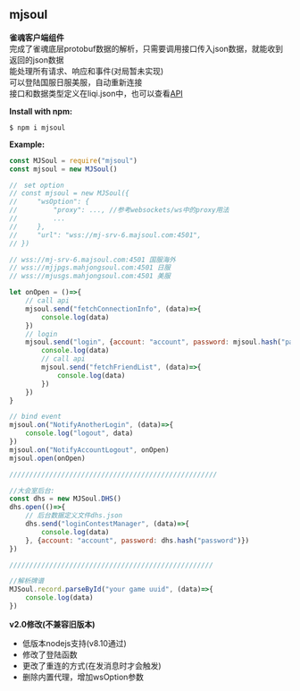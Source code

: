 ## mjsoul

**雀魂客户端组件**  
完成了雀魂底层protobuf数据的解析，只需要调用接口传入json数据，就能收到返回的json数据  
能处理所有请求、响应和事件(对局暂未实现)  
可以登陆国服日服美服，自动重新连接  
接口和数据类型定义在liqi.json中，也可以查看[API](http://104.168.30.204/doc.html)

**Install with npm:**
```
$ npm i mjsoul
```

**Example:**
```js
const MJSoul = require("mjsoul")
const mjsoul = new MJSoul()

//　set option
// const mjsoul = new MJSoul({
//     "wsOption": {
//         "proxy": ..., //参考websockets/ws中的proxy用法
//         ...
//     },
//     "url": "wss://mj-srv-6.majsoul.com:4501",
// })

// wss://mj-srv-6.majsoul.com:4501 国服海外
// wss://mjjpgs.mahjongsoul.com:4501 日服
// wss://mjusgs.mahjongsoul.com:4501 美服

let onOpen = ()=>{
    // call api
    mjsoul.send("fetchConnectionInfo", (data)=>{
        console.log(data)
    })
    // login
    mjsoul.send("login", {account: "account", password: mjsoul.hash("password")}, (data)=>{
        console.log(data)
        // call api
        mjsoul.send("fetchFriendList", (data)=>{
            console.log(data)
        })
    })
}

// bind event
mjsoul.on("NotifyAnotherLogin", (data)=>{
    console.log("logout", data)
})
mjsoul.on("NotifyAccountLogout", onOpen)
mjsoul.open(onOpen)

////////////////////////////////////////////////////

//大会室后台:
const dhs = new MJSoul.DHS()
dhs.open(()=>{
    // 后台数据定义文件dhs.json
    dhs.send("loginContestManager", (data)=>{
        console.log(data)
    }, {account: "account", password: dhs.hash("password")})
})

///////////////////////////////////////////////////

//解析牌谱
MJSoul.record.parseById("your game uuid", (data)=>{
    console.log(data)
})
```

**v2.0修改(不兼容旧版本)**
* 低版本nodejs支持(v8.10通过)
* 修改了登陆函数
* 更改了重连的方式(在发消息时才会触发)
* 删除内置代理，增加wsOption参数

